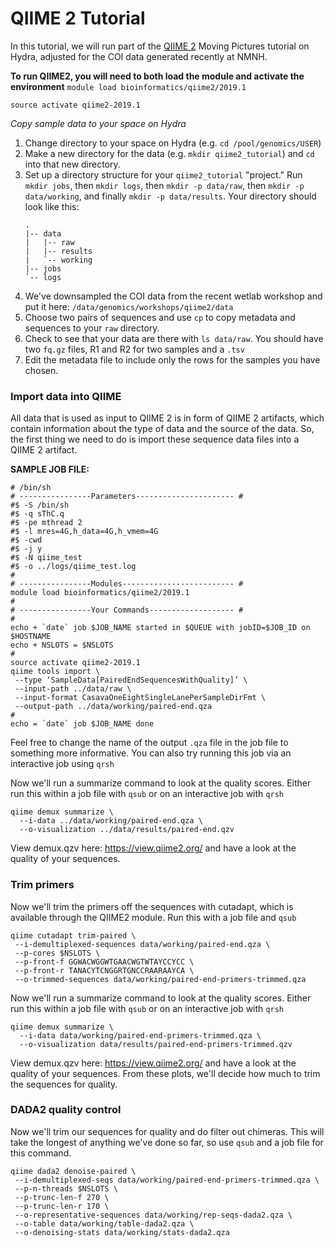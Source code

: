 # QIIME 2 Tutorial

In this tutorial, we will run part of the [QIIME 2](https://docs.qiime2.org/2017.9/tutorials/moving-pictures/) Moving Pictures tutorial on Hydra, adjusted for the COI data generated recently at NMNH. 

**To run QIIME2, you will need to both load the module and activate the environment**
```module load bioinformatics/qiime2/2019.1```

```source activate qiime2-2019.1```

*Copy sample data to your space on Hydra*
1. Change directory to your space on Hydra (e.g. ```cd /pool/genomics/USER```)
2. Make a new directory for the data (e.g. ```mkdir qiime2_tutorial```) and ```cd``` into that new directory.
3. Set up a directory structure for your `qiime2_tutorial` "project." Run `mkdir jobs`, then `mkdir logs`, then `mkdir -p data/raw`, then `mkdir -p data/working`, and finally `mkdir -p data/results`.
    Your directory should look like this:
    ```
    .
    |-- data
    |   |-- raw
    |   |-- results
    |   `-- working
    |-- jobs
    `-- logs
    ```
5. We've downsampled the COI data from the recent wetlab workshop and put it here: ```/data/genomics/workshops/qiime2/data``` 
6. Choose two pairs of sequences and use ```cp``` to copy metadata and sequences to your ```raw``` directory. 
7. Check to see that your data are there with ```ls data/raw```. You should have two ```fq.gz``` files, R1 and R2 for two samples and a ```.tsv```
8. Edit the metadata file to include only the rows for the samples you have chosen.

### Import data into QIIME

All data that is used as input to QIIME 2 is in form of QIIME 2 artifacts, which contain information about the type of data and the source of the data. So, the first thing we need to do is import these sequence data files into a QIIME 2 artifact.

**SAMPLE JOB FILE:**
```
# /bin/sh
# ----------------Parameters---------------------- #
#$ -S /bin/sh
#$ -q sThC.q
#$ -pe mthread 2
#$ -l mres=4G,h_data=4G,h_vmem=4G
#$ -cwd
#$ -j y
#$ -N qiime_test
#$ -o ../logs/qiime_test.log
#
# ----------------Modules------------------------- #
module load bioinformatics/qiime2/2019.1
#
# ----------------Your Commands------------------- #
#
echo + `date` job $JOB_NAME started in $QUEUE with jobID=$JOB_ID on $HOSTNAME
echo + NSLOTS = $NSLOTS
#
source activate qiime2-2019.1
qiime tools import \
 --type ‘SampleData[PairedEndSequencesWithQuality]’ \
 --input-path ../data/raw \
 --input-format CasavaOneEightSingleLanePerSampleDirFmt \
 --output-path ../data/working/paired-end.qza
#
echo = `date` job $JOB_NAME done
```
Feel free to change the name of the output ```.qza``` file in the job file to something more informative. You can also try running this job via an interactive job using ```qrsh```

Now we'll run a summarize command to look at the quality scores. Either run this within a job file with ```qsub``` or on an interactive job with ```qrsh```
```
qiime demux summarize \
  --i-data ../data/working/paired-end.qza \
  --o-visualization ../data/results/paired-end.qzv
  ```
View demux.qzv here: https://view.qiime2.org/ and have a look at the quality of your sequences.

### Trim primers
Now we'll trim the primers off the sequences with cutadapt, which is available through the QIIME2 module. Run this with a job file and ```qsub``` 
```
qiime cutadapt trim-paired \
 --i-demultiplexed-sequences data/working/paired-end.qza \
 --p-cores $NSLOTS \
 --p-front-f GGWACWGGWTGAACWGTWTAYCCYCC \
 --p-front-r TANACYTCNGGRTGNCCRAARAAYCA \
 --o-trimmed-sequences data/working/paired-end-primers-trimmed.qza
```
Now we'll run a summarize command to look at the quality scores. Either run this within a job file with ```qsub``` or on an interactive job with ```qrsh```
```
qiime demux summarize \
  --i-data data/working/paired-end-primers-trimmed.qza \
  --o-visualization data/results/paired-end-primers-trimmed.qzv
  ```
View demux.qzv here: https://view.qiime2.org/ and have a look at the quality of your sequences. From these plots, we'll decide how much to trim the sequences for quality.

### DADA2 quality control
Now we'll trim our sequences for quality and do filter out chimeras. This will take the longest of anything we've done so far, so use ```qsub``` and a job file for this command.
```
qiime dada2 denoise-paired \
 --i-demultiplexed-seqs data/working/paired-end-primers-trimmed.qza \
 --p-n-threads $NSLOTS \
 --p-trunc-len-f 270 \
 --p-trunc-len-r 170 \
 --o-representative-sequences data/working/rep-seqs-dada2.qza \
 --o-table data/working/table-dada2.qza \
 --o-denoising-stats data/working/stats-dada2.qza
```
